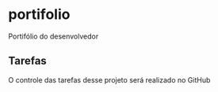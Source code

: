 # portifolio
Portifólio do desenvolvedor
## Tarefas

O controle das tarefas desse projeto será realizado no GitHub
